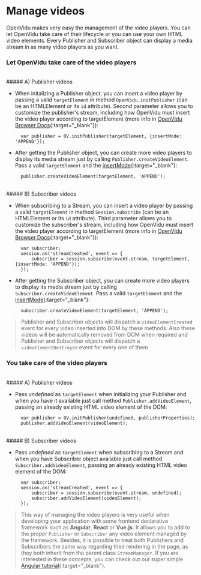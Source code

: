 # Manage videos

OpenVidu makes very easy the management of the video players. You can let OpenVidu take care of their lifecycle or you can use your own HTML video elements.
Every Publisher and Subscriber object can display a media stream in as many video players as you want.

### Let OpenVidu take care of the video players

<br>
##### A) Publisher videos

- When initalizing a Publisher object, you can insert a video player by passing a valid `targetElement` in method `OpenVidu.initPublisher` (can be an HTMLElement or its `id` attribute). Second parameter allows you to customize the publisher's stream, including how OpenVidu must insert the video player according to targetElement (more info in [OpenVidu Browser Docs](api/openvidu-browser/interfaces/publisherproperties.html){:target="_blank"}):

        var publisher = OV.initPublisher(targetElement, {insertMode: 'APPEND'});

- After getting the Publisher object, you can create more video players to display its media stream just by calling `Publisher.createVideoElement`. Pass a valid `targetElement` and the [insertMode](api/openvidu-browser/enums/videoinsertmode.html){:target="_blank"}:

        publisher.createVideoElement(targetElement, 'APPEND');

<br>
##### B) Subscriber videos

- When subscribing to a Stream, you can insert a video player by passing a valid `targetElement` in method `Session.subscribe` (can be an HTMLElement or its `id` attribute). Third parameter allows you to customize the subscriber's stream, including how OpenVidu must insert the video player according to targetElement (more info in [OpenVidu Browser Docs](api/openvidu-browser/interfaces/subscriberproperties.html){:target="_blank"}):

        var subscriber;
        session.on('streamCreated', event => {
            subscriber = session.subscribe(event.stream, targetElement, {insertMode: 'APPEND'});
        });

- After getting the Subscriber object, you can create more video players to display its media stream just by calling `Subscriber.createVideoElement`. Pass a valid `targetElement` and the [insertMode](api/openvidu-browser/enums/videoinsertmode.html){:target="_blank"}:

        subscriber.createVideoElement(targetElement, 'APPEND');

> Publisher and Subscriber objects will dispatch a `videoElementCreated` event for every video inserted into DOM by these methods.
> Also these videos will be automatically removed from DOM when required and Publisher and Subscriber objects will dispatch a
> `videoElementDestroyed` event for every one of them

### You take care of the video players

<br>
##### A) Publisher videos

- Pass *undefined* as `targetElement` when initializing your Publisher and when you have it available just call method `Publisher.addVideoElement`, passing an already existing HTML video element of the DOM:

        var publisher = OV.initPublisher(undefined, publisherProperties);
        publisher.addVideoElement(videoElement);

<br>
##### B) Subscriber videos

- Pass *undefined* as `targetElement` when subscribing to a Stream and when you have Subscriber object available just call method `Subscriber.addVideoElement`, passing an already existing HTML video element of the DOM:

        var subscriber;
        session.on('streamCreated', event => {
            subscriber = session.subscribe(event.stream, undefined);
            subscriber.addVideoElement(videoElement);
        });


> This way of managing the video players is very useful when developing your application with some frontend declarative framework such as **Angular**,
> **React** or **Vue.js**. It allows you to add to the proper `Publisher` or `Subscriber` any video element managed by the framework. Besides, it is possible to
> treat both Publishers and Subscribers the same way regarding their rendering in the page, as they both inherit from the parent class `StreamManager`. If you are
> interested in these concepts, you can check out our super simple [Angular tutorial](tutorials/openvidu-insecure-angular/){:target="_blank"}.

<br>